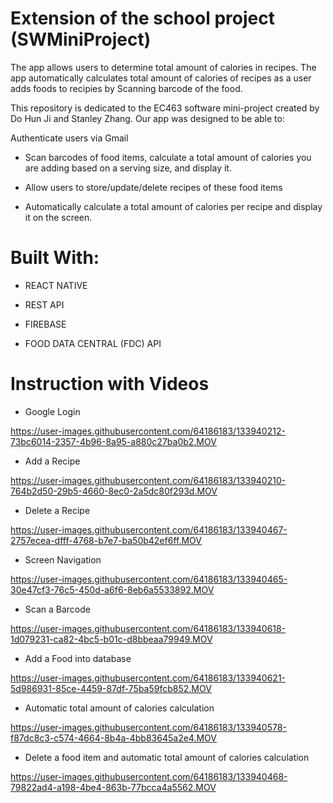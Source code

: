 # Extension of the school project (SWMiniProject)

The app allows users to determine total amount of calories in recipes. The app automatically calculates total amount of calories of recipes 
as a user adds foods to recipies by Scanning barcode of the food. 

This repository is dedicated to the EC463 software mini-project created by Do Hun Ji and Stanley Zhang. Our app was designed to be able to:

Authenticate users via Gmail

- Scan barcodes of food items, calculate a total amount of calories you are adding based on a serving size, and display it.

- Allow users to store/update/delete recipes of these food items

- Automatically calculate a total amount of calories per recipe and display it on the screen.

# Built With:

- REACT NATIVE

- REST API

- FIREBASE

- FOOD DATA CENTRAL (FDC) API

# Instruction with Videos

- Google Login

https://user-images.githubusercontent.com/64186183/133940212-73bc6014-2357-4b96-8a95-a880c27ba0b2.MOV


- Add a Recipe

https://user-images.githubusercontent.com/64186183/133940210-764b2d50-29b5-4660-8ec0-2a5dc80f293d.MOV


- Delete a Recipe

https://user-images.githubusercontent.com/64186183/133940467-2757ecea-dfff-4768-b7e7-ba50b42ef6ff.MOV


- Screen Navigation

https://user-images.githubusercontent.com/64186183/133940465-30e47cf3-76c5-450d-a6f6-8eb6a5533892.MOV


- Scan a Barcode

https://user-images.githubusercontent.com/64186183/133940618-1d079231-ca82-4bc5-b01c-d8bbeaa79949.MOV


- Add a Food into database

https://user-images.githubusercontent.com/64186183/133940621-5d986931-85ce-4459-87df-75ba59fcb852.MOV


- Automatic total amount of calories calculation

https://user-images.githubusercontent.com/64186183/133940578-f87dc8c3-c574-4664-8b4a-4bb83645a2e4.MOV


- Delete a food item and automatic total amount of calories calculation

https://user-images.githubusercontent.com/64186183/133940468-79822ad4-a198-4be4-863b-77bcca4a5562.MOV





